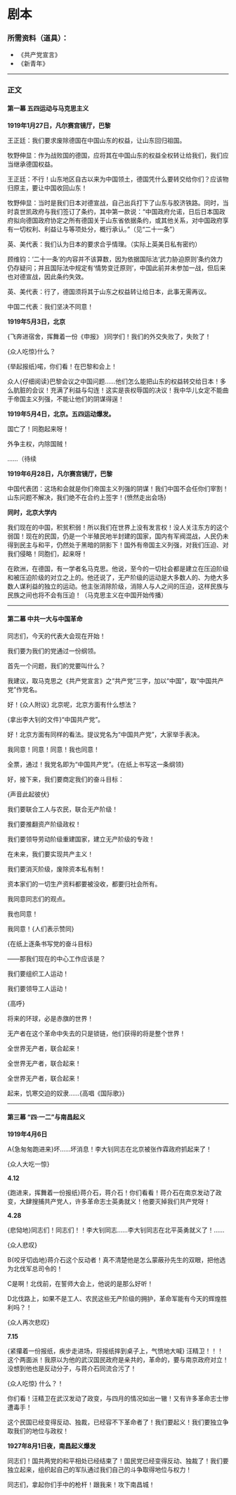 # 剧本

### 所需资料（道具）：

* 《共产党宣言》
* 《新青年》

***

### 正文

#### 第一幕 五四运动与马克思主义

**1919年1月27日，凡尔赛宫镜厅，巴黎**

王正廷：我们要求废除德国在中国山东的权益，让山东回归祖国。

牧野伸显：作为战败国的德国，应将其在中国山东的权益全权转让给我们，我们应当继承德国权益。

王正廷：不行！山东地区自古以来为中国领土，德国凭什么要转交给你们？应该物归原主，要让中国收回山东！

牧野伸显：当时是我们日本对德宣战，自己出兵打下了山东与胶济铁路。同时，当时袁世凯政府与我们签订了条约，其中第一款说：“中国政府允诺，日后日本国政府拟向德国政府协定之所有德国关于山东省依据条约，或其他关系，对中国政府享有一切权利、利益让与等项处分，概行承认。”（见“二十一条”）

英、美代表：我们认为日本的要求合乎情理。（实际上英美日私有密约）

顾维钧：‘二十一条’的内容并不该算数，因为依据国际法‘武力胁迫原则’条约效力仍存疑问；并且国际法中规定有‘情势变迁原则’，中国此前并未参加一战，但后来也对德宣战，因此条约失效。

英、美代表：行了，德国须将其于山东之权益转让给日本，此事无需再议。

中国二代表：我们坚决不同意！

**1919年5月3日，北京**

{飞奔进宿舍，挥舞着一份《申报》 }同学们！我们的外交失败了，失败了！

{众人吃惊}什么？

{举起报纸}喏，你们看！在巴黎和会上！

众人{仔细阅读}巴黎会议之中国问题……他们怎么能把山东的权益转交给日本！多么肮脏的会议！充满了利益与勾连！这实是丧权辱国的决议！我中华儿女定不能曲于帝国主义列强，不能让他们的阴谋得逞！

**1919年5月4日，北京。五四运动爆发。**



国亡了！同胞起来呀！

外争主权，内除国贼！

……（待续

**1919年6月28日，凡尔赛宫镜厅，巴黎**

中国代表团：这场和会就是你们帝国主义列强的阴谋！我们中国不会任你们宰割！山东问题不解决，我们绝不在合约上签字！{愤然走出会场}

**同时，北京大学内**

我们现在的中国，积贫积弱！所以我们在世界上没有发言权！没人关注东方的这个弱国！现在的民国，仍是一个半殖民地半封建的国家，国内有军阀混战，人民仍未得到民主与和平，仍然处于黑暗的阴影下！国外有帝国主义列强，对我们压迫、对我们侵略！同胞们，起来呀！

在欧洲，在德国，有一学者名马克思。他说，至今的一切社会都是建立在压迫阶级和被压迫阶级的对立之上的。他还说了，无产阶级的运动是大多数人的、为绝大多数人谋利益的独立的运动。他主张消除阶级，消除人与人之间的压迫，这样民族与民族之间也将不会有压迫！（马克思主义在中国开始传播）

***

#### 第二幕 中共一大与中国革命

同志们，今天的代表大会现在开始！

我们要为我们的党通过一份纲领。

首先一个问题，我们的党要叫什么？

我建议，取马克思之《共产党宣言》之“共产党”三字，加以“中国”，取“中国共产党”作党名。

好！{众人附议} 北京呢，北京方面有什么想法？

{拿出李大钊的文件}“中国共产党”。

好！北京方面有同样的看法。提议党名为“中国共产党”，大家举手表决。

我同意！同意！同意！我也同意！

全票，通过！我党名即为“中国共产党”。{在纸上书写这一条纲领}



好，接下来，我们要商定我们的奋斗目标：

{声音此起彼伏}

我们要联合工人与农民，联合无产阶级！

我们要推翻资产阶级政权！

我们要领导劳动阶级重建国家，建立无产阶级的专政！

在未来，我们要实现共产主义！

我们要消灭阶级，废除资本私有制！

资本家们的一切生产资料都要被没收，都要归社会所有。

我同意同志们的观点。

我也同意！

我同意！{人们表示赞同}

{在纸上逐条书写党的奋斗目标}

——那我们现在的中心工作应该是？

我们要组织工人运动！

我们要领导工人运动！



{高呼}

将来的环球，必是赤旗的世界！

无产者在这个革命中失去的只是锁链，他们获得的将是整个世界！

全世界无产者，联合起来！

全世界无产者，联合起来！

全世界无产者，联合起来！

起来，饥寒交迫的奴隶……{高唱《国际歌》}

***

#### 第三幕 “四·一二”与南昌起义

**1919年4月6日**

A{急匆匆跑进来}坏……坏消息！李大钊同志在北京被张作霖政府抓起来了！

{众人大吃一惊}



**4.12**

{跑进来，挥舞着一份报纸}蒋介石，蒋介石！你们看看！蒋介石在南京发动了政变，大肆搜捕共产党人，许多革命志士英勇就义！他要灭掉我们共产党呀！



**4.28**

{悲恸地}同志们！同志们！！李大钊同志……李大钊同志在北平英勇就义了！……

{众人悲叹}

B{咬牙切齿地}蒋介石这个反动者！真不清楚他是怎么蒙蔽孙先生的双眼，把他选为北伐军总司令的！

C是啊！北伐前，在誓师大会上，他说的是那么好听！

D北伐路上，如果不是工人、农民这些无产阶级的拥护，革命军能有今天的辉煌胜利吗？！

{众人再次悲叹}



**7.15**

{紧攥着一份报纸，疾步走进场，将报纸摔到桌子上，气愤地大喊} 汪精卫！！！这个两面派！我原以为他的武汉国民政府是亲共的，革命的，要与南京政府对立！没想到他也是反动分子，与蒋介石同流合污了！

{众人吃惊} 什么？！

你们看！汪精卫在武汉发动了政变，与四月的情况如出一辙！又有许多革命志士惨遭毒手！

这个民国已经变得反动、独裁，已经容不下革命者了！我们要起义！我们要独立争取我们的地位与政权！

**1927年8月1日夜，南昌起义爆发**

同志们！国共两党的和平相处已经结束了！国民党已经变得反动、独裁了！我们要独立起来，组织起自己的军队通过我们自己的斗争取得地位与权力！

同志们，拿起你们手中的枪杆！跟我来！攻下南昌城！